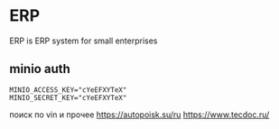 # ERP

ERP is ERP system for small enterprises

## minio auth
```
MINIO_ACCESS_KEY="cYeEFXYTeX"
MINIO_SECRET_KEY="cYeEFXYTeX"
```

поиск по vin и прочее
https://autopoisk.su/ru
https://www.tecdoc.ru/